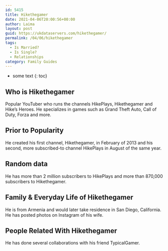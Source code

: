 ```yaml
---
id: 5415
title: Hikethegamer
date: 2021-04-06T20:00:56+00:00
author: Laima
layout: post
guid: https://ukdataservers.com/hikethegamer/
permalink: /04/06/hikethegamer
tags:
  - Is Married?
  - Is Single?
  - Relationships
category: Family Guides
---
```


* some text
{: toc}


## Who is Hikethegamer
                  
                  
                  
Popular YouTuber who runs the channels HikePlays, Hikethegamer and Hike&#8217;s Heroes. He specializes in games such as Grand Theft Auto, Call of Duty, Forza and more.
                  
              
            
              
            
                
                
                
## Prior to Popularity
                  
                  
                  
He created his first channel, Hikethegamer, in February of 2013 and his second, more subscribed-to channel HikePlays in August of the same year. 
                  
              
            
              
            
                
                
                
## Random data
                  
                  
                  
He has more than 2 million subscribers to HikePlays and more than 870,000 subscribers to Hikethegamer. 
                  
              
            
              
            
                
                
                
## Family & Everyday Life of Hikethegamer
                  
                  
                  
He is from Armenia and would later take residence in San Diego, California. He has posted photos on Instagram of his wife. 
                  
              
            
              
            
                
                
                
## People Related With Hikethegamer
                  
                  
                  
He has done several collaborations with his friend TypicalGamer. 
                  
              
            
              
            
                
              
            
              
              
            
            
              
            
          
          
          